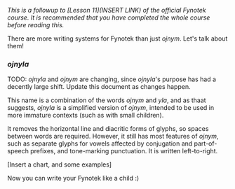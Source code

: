*This is a followup to [Lesson 11](INSERT LINK) of the official Fynotek course. It is recommended that you have completed the whole course before reading this.*

There are more writing systems for Fynotek than just *ojnym*. Let's talk about them!

### *ojnyla*
TODO: *ojnyla* and *ojnym* are changing, since *ojnyla*'s purpose has had a decently large shift. Update this document as changes happen.

This name is a combination of the words *ojnym* and *yla*, and as thaat suggests, *ojnyla* is a simplified version of *ojnym*, intended to be used in more immature contexts (such as with small children).
  
It removes the horizontal line and diacritic forms of glyphs, so spaces between words are required. However, it still has most features of *ojnym*, such as separate glyphs for vowels affected by conjugation and part-of-speech prefixes, and tone-marking punctuation. It is written left-to-right.
  
[Insert a chart, and some examples]

Now you can write your Fynotek like a child :)
